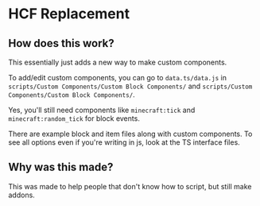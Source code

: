 # HCF Replacement

## How does this work?
This essentially just adds a new way to make custom components.

To add/edit custom components, you can go to `data.ts/data.js` in `scripts/Custom Components/Custom Block Components/` and `scripts/Custom Components/Custom Block Components/`.

Yes, you'll still need components like `minecraft:tick` and `minecraft:random_tick` for block events.

There are example block and item files along with custom components. To see all options even if you're writing in js, look at the TS interface files.

## Why was this made?
This was made to help people that don't know how to script, but still make addons.

